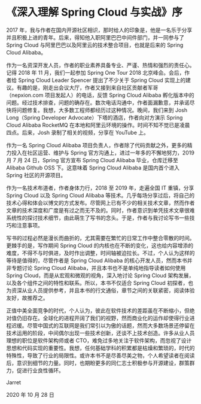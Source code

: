 # 《深入理解 Spring Cloud 与实战》序

2017 年，我与作者在国内开源社区相识，那时给人的印象是，他是一名乐于分享并且积极上进的青年。后来，得知他入职阿里巴巴中间件部门，并一同参与了 Spring Cloud 与阿里巴巴以及阿里云的技术整合项目，也就是后来的 Spring Cloud Alibaba。



作为一名资深开发人员，作者的职业素养具备专业、严谨、热情和强烈的责任心。记得 2018 年 11 月，我们一起参加 Spring One Tour 2018 北京峰会。会后，作者给 Spring Cloud Leader Spencer 提出了不少关于 Spring Cloud 实现上的建议。有趣的是，刚走出会议大厅，作者又接到来自社区贡献者军哥（nepxion.com 项目发起人）的电话，反馈 Spring Cloud Alibaba 孵化版本中的问题。经过技术排查，问题的确存在。数次电话沟通中，作者面漏歉意，并承诺尽快将问题修复。我想，大多数工程师都经历过这种情况。晚间，我们来到 Josh Long（Spring Developer Advocate）下塔的酒店，作者向对方演示 Spring Cloud Alibaba RocketMQ 在本地和阿里云环境的操作。时间不知不觉已是凌晨四点。后来，Josh 录制了相关的视频，分享在 YouTube 上。



作为一名 Spring Cloud Alibaba 项目负责人，作者除了代码贡献之外，更多的精力投入在社区运营、维护与 Spring 官方沟通上，进过一年多的不懈地努力，2019 月 7 月 24 日，Spring 官方宣布 Spring Cloud Alibaba 毕业，仓库迁移至 Alibaba Github OSS 下。这意味着 Spring Cloud Alibaba 是国内首个进入 Spring 社区的开源项目。



作为一名技术布道者，作者身体力行，2018 至 2019 年，走遍全国 IT 重镇，分享 Spring Cloud 以及 Spring Cloud Alibaba 等技术。几乎每场分享过后，将自己的技术心得和体会以博文的方式发布。尽管网上已有不少的相关技术文章，然而作者文章的技术深度和广度是有过之而无不及的。同时，作者意识到单凭技术文章很难系统性的探讨技术细节，由此萌生了写书的念头。于是，作者与我讨论写书一些技巧和注意事项。



写书的过程必然是漫长而曲折的，尤其需要在繁忙的日常工作中整合零散的时间。更棘手的是，写作期间 Spring Cloud 的内核也在不断的变化，这也给内容增添的难度，不得不与时俱进，及时作出调整，时间轴被迫拉长。不过，个人认为这样的等待是值得的，尽管作者是 Spring Cloud Alibaba 的核心开发人员，然而本书并非专题讨论 Spring Cloud Alibaba，并且本书也不是单纯地指导读者如何使用 Spring Cloud，而是从宏观和微观的视角，深入地讨论 Spring Cloud 架构发展，以及各个组件之间的特性和联系。所以，本书不仅适合 Spring Cloud 初探者，也为资深从业人员提供参考，并且本书的行文通俗，章节之间的关联紧密，阅读体验友好，故推荐之。



正值中美全面竞争的时代，个人认为，彼此在软件技术的差距虽在不断缩小，但绝对值仍旧存在。全球化的进程开阔了我们的视野，然而商业化的运作却使得行业进程迟缓。尽管中国式的互联网是我们常引以为傲的话题，然而大多数场景还停留在技术运用的阶段，中间偶尔出现一些技术创新，还谈不上技术创造。许多从业人员理想的职位是软件架构师或者 CTO，难免过多地关注于软件架构，而忽视了设计思想和代码实现的重要性。我想，任何基础学科的积累都是枯燥和繁琐的，时代的特殊性，导致了行业的局限性。或许本书不是尽善尽美之物，个人希望读者在阅读后，意识到细节的力量。同时，也期盼更多的同仁志士积极参与开源建设，群策群力，促进行业良性循环。



Jarret

2020 年 10 月 28 日
